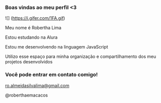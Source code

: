
### Boas vindas ao meu perfil <3

![] (https://i.gifer.com/1FA.gif)

Meu nome é Robertha Lima

Estou estudando na Alura

Estou me desenvolvendo na linguagem JavaScript

Utilizo esse espaço para minha organização e compartilhamento dos meu projetos desenvolvidos


### Você pode entrar em contato comigo!

ro.almeidasilvalima@gmail.com

@roberthaemacacos
